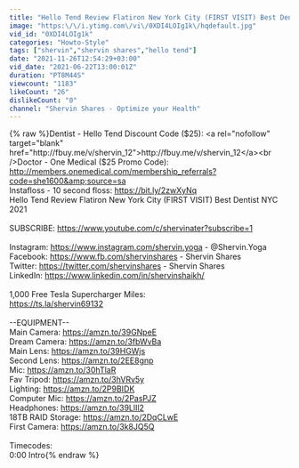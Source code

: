 ```yaml
---
title: "Hello Tend Review Flatiron New York City (FIRST VISIT) Best Dentist NYC 2021"
image: "https:\/\/i.ytimg.com\/vi\/0XDI4LOIg1k\/hqdefault.jpg"
vid_id: "0XDI4LOIg1k"
categories: "Howto-Style"
tags: ["shervin","shervin shares","hello tend"]
date: "2021-11-26T12:54:29+03:00"
vid_date: "2021-06-22T13:00:01Z"
duration: "PT8M44S"
viewcount: "1183"
likeCount: "26"
dislikeCount: "0"
channel: "Shervin Shares - Optimize your Health"
---
```

{% raw %}Dentist - Hello Tend Discount Code ($25): <a rel="nofollow" target="blank" href="http://fbuy.me/v/shervin_12">http://fbuy.me/v/shervin_12</a><br />Doctor - One Medical ($25 Promo Code): <a rel="nofollow" target="blank" href="http://members.onemedical.com/membership_referrals?code=she1600&amp;source=sa">http://members.onemedical.com/membership_referrals?code=she1600&amp;source=sa</a><br />Instafloss - 10 second floss: <a rel="nofollow" target="blank" href="https://bit.ly/2zwXyNq">https://bit.ly/2zwXyNq</a> <br />Hello Tend Review Flatiron New York City (FIRST VISIT) Best Dentist NYC 2021<br /><br />SUBSCRIBE: <a rel="nofollow" target="blank" href="https://www.youtube.com/c/shervinater?subscribe=1">https://www.youtube.com/c/shervinater?subscribe=1</a><br /><br />Instagram: <a rel="nofollow" target="blank" href="https://www.instagram.com/shervin.yoga">https://www.instagram.com/shervin.yoga</a> - @Shervin.Yoga<br />Facebook: <a rel="nofollow" target="blank" href="https://www.fb.com/shervinshares">https://www.fb.com/shervinshares</a> - Shervin Shares<br />Twitter: <a rel="nofollow" target="blank" href="https://twitter.com/shervinshares">https://twitter.com/shervinshares</a> - Shervin Shares<br />LinkedIn: <a rel="nofollow" target="blank" href="https://www.linkedin.com/in/shervinshaikh/">https://www.linkedin.com/in/shervinshaikh/</a><br /><br />1,000 Free Tesla Supercharger Miles:<br /><a rel="nofollow" target="blank" href="https://ts.la/shervin69132">https://ts.la/shervin69132</a><br /><br />--EQUIPMENT--<br />Main Camera: <a rel="nofollow" target="blank" href="https://amzn.to/39GNpeE">https://amzn.to/39GNpeE</a><br />Dream Camera: <a rel="nofollow" target="blank" href="https://amzn.to/3fbWvBa">https://amzn.to/3fbWvBa</a><br />Main Lens: <a rel="nofollow" target="blank" href="https://amzn.to/39HGWjs">https://amzn.to/39HGWjs</a><br />Second Lens: <a rel="nofollow" target="blank" href="https://amzn.to/2EE8gnp">https://amzn.to/2EE8gnp</a><br />Mic: <a rel="nofollow" target="blank" href="https://amzn.to/30hTlaR">https://amzn.to/30hTlaR</a><br />Fav Tripod: <a rel="nofollow" target="blank" href="https://amzn.to/3hVRv5y">https://amzn.to/3hVRv5y</a><br />Lighting: <a rel="nofollow" target="blank" href="https://amzn.to/2P9BIDK">https://amzn.to/2P9BIDK</a><br />Computer Mic: <a rel="nofollow" target="blank" href="https://amzn.to/2PasPJZ">https://amzn.to/2PasPJZ</a><br />Headphones: <a rel="nofollow" target="blank" href="https://amzn.to/39LlIl2">https://amzn.to/39LlIl2</a><br />18TB RAID Storage: <a rel="nofollow" target="blank" href="https://amzn.to/2DqCLwE">https://amzn.to/2DqCLwE</a><br />First Camera: <a rel="nofollow" target="blank" href="https://amzn.to/3k8JQ5Q">https://amzn.to/3k8JQ5Q</a><br /><br />Timecodes:<br />0:00 Intro{% endraw %}
